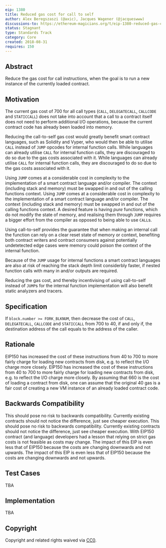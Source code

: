 ```yaml
---
eip: 1380
title: Reduced gas cost for call to self
author: Alex Beregszaszi (@axic), Jacques Wagener (@jacqueswww)
discussions-to: https://ethereum-magicians.org/t/eip-1380-reduced-gas-cost-for-call-to-self/1242
status: Stagnant
type: Standards Track
category: Core
created: 2018-08-31
requires: 150
---
```


## Abstract
Reduce the gas cost for call instructions, when the goal is to run a new instance of the currently loaded contract.

## Motivation
The current gas cost of 700 for all call types (`CALL`, `DELEGATECALL`, `CALLCODE` and `STATICCALL`) does not take into account that a call to a contract itself does not need to perform additional I/O operations, because the current contract code has already been loaded into memory.

Reducing the call-to-self gas cost would greatly benefit smart contract languages, such as Solidity and Vyper, who would then be able to utilise `CALL` instead of `JUMP` opcodes for internal function calls. While languages can already utilise `CALL` for internal function calls, they are discouraged to do so due to the gas costs associated with it. While languages can already utilise `CALL` for internal function calls, they are discouraged to do so due to the gas costs associated with it.

Using `JUMP` comes at a considerable cost in complexity to the implementation of a smart contract language and/or compiler. The context (including stack and memory) must be swapped in and out of the calling functions context. Using `JUMP` comes at a considerable cost in complexity to the implementation of a smart contract language and/or compiler. The context (including stack and memory) must be swapped in and out of the calling functions context. A desired feature is having *pure* functions, which do not modify the state of memory, and realising them through `JUMP` requires a bigger effort from the compiler as opposed to being able to use `CALL`s.

Using call-to-self provides the guarantee that when making an internal call the function can rely on a clear reset state of memory or context, benefiting both contract writers and contract consumers against potentially undetetected edge cases were memory could poison the context of the internal function.

Because of the `JUMP` usage for internal functions a smart contract languages are also at risk of reaching the stack depth limit considerbly faster, if nested function calls with many in and/or outputs are required.

Reducing the gas cost, and thereby incentivising of using call-to-self instead of `JUMP`s for the internal function implementation will also benefit static analyzers and tracers.

## Specification
If `block.number >= FORK_BLKNUM`, then decrease the cost of `CALL`, `DELEGATECALL`, `CALLCODE` and `STATICCALL` from 700 to 40, if and only if, the destination address of the call equals to the address of the caller.

## Rationale
EIP150 has increased the cost of these instructions from 40 to 700 to more fairly charge for loading new contracts from disk, e.g. to reflect the I/O charge more closely. EIP150 has increased the cost of these instructions from 40 to 700 to more fairly charge for loading new contracts from disk, e.g. to reflect the I/O charge more closely. By assuming that 660 is the cost of loading a contract from disk, one can assume that the original 40 gas is a fair cost of creating a new VM instance of an already loaded contract code.

## Backwards Compatibility
This should pose no risk to backwards compatibility. Currently existing contracts should not notice the difference, just see cheaper execution. This should pose no risk to backwards compatibility. Currently existing contracts should not notice the difference, just see cheaper execution. With EIP150 contract (and language) developers had a lesson that relying on strict gas costs is not feasible as costs may change. The impact of this EIP is even less that of EIP150 because the costs are changing downwards and not upwards. The impact of this EIP is even less that of EIP150 because the costs are changing downwards and not upwards.

## Test Cases
TBA

## Implementation
TBA

## Copyright
Copyright and related rights waived via [CC0](../LICENSE.md).
